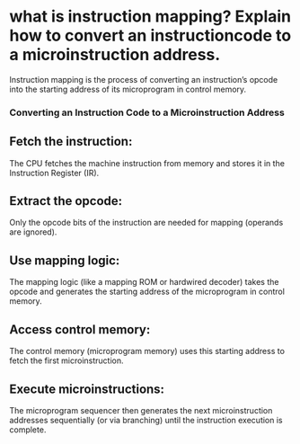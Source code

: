 # what is instruction mapping? Explain how to convert an instructioncode to a microinstruction address.
Instruction mapping is the process of converting an instruction’s opcode into the starting address of its microprogram in control memory.

### Converting an Instruction Code to a Microinstruction Address

## Fetch the instruction:

The CPU fetches the machine instruction from memory and stores it in the Instruction Register (IR).

## Extract the opcode:

Only the opcode bits of the instruction are needed for mapping (operands are ignored).

## Use mapping logic:

The mapping logic (like a mapping ROM or hardwired decoder) takes the opcode and generates the starting address of the microprogram in control memory.

## Access control memory:

The control memory (microprogram memory) uses this starting address to fetch the first microinstruction.

## Execute microinstructions:

The microprogram sequencer then generates the next microinstruction addresses sequentially (or via branching) until the instruction execution is complete.